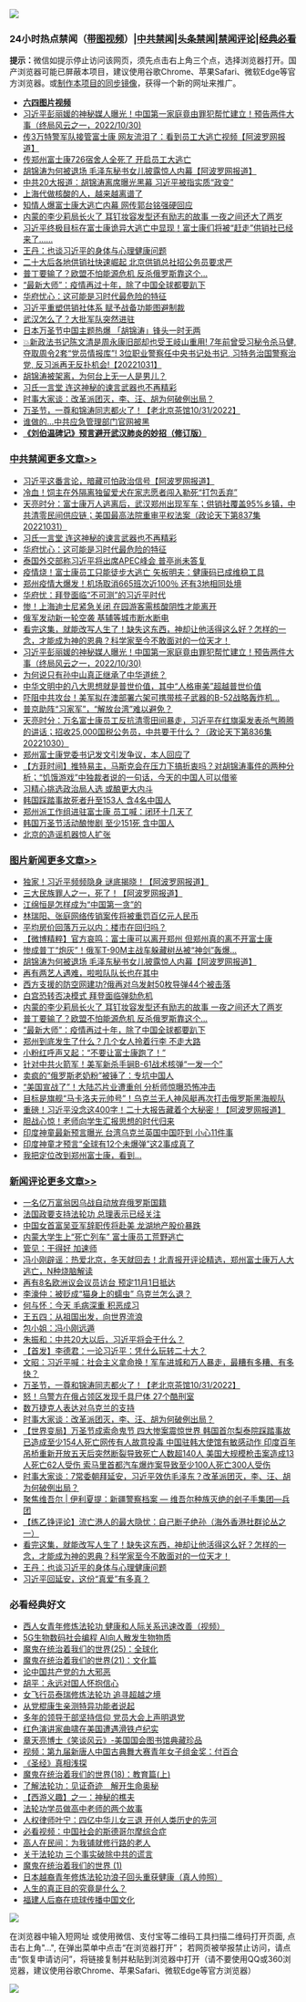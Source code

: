 ![](https://raw.githubusercontent.com/jsvpn/jsproxy/dev/64photo/fqnews-qr.jpg)

<div id="tt">
<h3>24小时热点禁闻（<a href="https://aaa.v2dns.tk/?QAjUl=BgRp5UNKRn&T5Vk=fPVH&Q59Ab=WxGE" target="_blank">带图视频</a>）|<a href="#%E4%B8%AD%E5%85%B1%E7%A6%81%E9%97%BB%E6%9B%B4%E5%A4%9A%E6%96%87%E7%AB%A0">中共禁闻</a>|<a href="#%E5%9B%BE%E7%89%87%E6%96%B0%E9%97%BB%E6%9B%B4%E5%A4%9A%E6%96%87%E7%AB%A0">头条禁闻</a>|<a href="#%E6%96%B0%E9%97%BB%E8%AF%84%E8%AE%BA%E6%9B%B4%E5%A4%9A%E6%96%87%E7%AB%A0">禁闻评论|<a href="#%E5%BF%85%E7%9C%8B%E7%BB%8F%E5%85%B8%E5%A5%BD%E6%96%87">经典必看</a></h3>
<div><b>提示：</b>微信如提示停止访问该网页，须先点击右上角三个点，选择浏览器打开。国产浏览器可能已屏蔽本项目，建议使用谷歌Chrome、苹果Safari、微软Edge等官方浏览器。或<a href="%E5%88%B6%E4%BD%9Cgit%E7%A6%81%E9%97%BB%E9%95%9C%E5%83%8F.md">制作本项目的同步镜像</a>，获得一个新的网址来推广。</div>
<ul>
<li><b><a href="http://d2.v2rss.gq/64.mp4" target="_blank">六四图片视频</a></b></li>
<li><a href="/cbnews/20221031/1804506.md">习近平彭丽媛的神秘媒人曝光！中国第一家庭竟由罪犯帮忙建立！预告两件大事（终局风云之一，2022/10/30)</a></li>
<li><a href="/cnnews/20221031/1804579.md">传3万特警军队接管富士康 网友流泪了：看到员工大逃亡视频【阿波罗网报道】</a></li>
<li><a href="/baitai/20221101/1804864.md">传郑州富士康726宿舍人全死了 开启员工大逃亡</a></li>
<li><a href="/topimagenews/20221101/1804916.md">胡锦涛为何被退场 毛泽东秘书女儿披露惊人内幕【阿波罗网报道】</a></li>
<li><a href="/headline/20221031/1804580.md">中共20大报道：胡锦涛离席曝光黑幕 习近平被指实质“政变”</a></li>
<li><a href="/cnnews/20221031/1804603.md">上海代做核酸的人，越来越离谱了</a></li>
<li><a href="/baitai/20221031/1804795.md">知情人爆富士康大逃亡内幕 网传郭台铭强硬回应</a></li>
<li><a href="/topimagenews/20221101/1804838.md">内蒙的李少莉局长火了 耳钉妆容发型还有励志的故事 一夜之间还大了两岁</a></li>
<li><a href="/sohnews/20221031/1804702.md">习近平终极目标在富士康诡异大逃亡中显现！富士康们将被“赶走”供销社已经来了……</a></li>
<li><a href="/comments/20221031/1804694.md">王丹：也谈习近平的身体与心理健康问题</a></li>
<li><a href="/ssgc/20221031/1804613.md">二十大后各地供销社快速崛起 北京供销总社招公务员要求严</a></li>
<li><a href="/topimagenews/20221031/1804627.md">普丁要输了？欧盟不怕能源危机 反杀俄罗斯靠这个…</a></li>
<li><a href="/topimagenews/20221031/1804610.md">“最新大师”：疫情再过十年，除了中国全球都要趴下</a></li>
<li><a href="/cbnews/20221101/1804876.md">华府忧心：这可能是习时代最危险的特征</a></li>
<li><a href="/headline/20221031/1804628.md">习近平重塑供销社体系 赋予战备功能图避制裁</a></li>
<li><a href="/baitai/20221031/1804596.md">武汉怎么了？大批军队突然进驻</a></li>
<li><a href="/headline/20221031/1804720.md">日本万圣节中国主题热爆 「胡锦涛」锋头一时无两</a></li>
<li><a href="/sohnews/20221031/1804689.md">💥新政法书记陈文清是周永康旧部却也受王岐山重用! 7年前曾受习秘令杀马健, 夺取周令2套“党员情报库”! 3位职业警察任中央书记处书记, 习特务治国警察治党, 反习派再无反扑机会!【20221031】</a></li>
<li><a href="/ssgc/20221031/1804713.md">胡锦涛被架离，为何台上无一人是男儿？</a></li>
<li><a href="/cbnews/20221101/1804907.md">习氏一言堂 连这神秘的谏言武器也不再精彩</a></li>
<li><a href="/comments/20221101/1804820.md">时事大家谈：改革派团灭，李、汪、胡为何破例出局？</a></li>
<li><a href="/comments/20221101/1804866.md">万圣节，一尊和锦涛同志都火了！【老北京茶馆10/31/2022】</a></li>
<li><a href="/cnnews/20221101/1804872.md">谁做的…中共应急管理部门官网被黑</a></li>
<li><b><a href="/comments/20200207/1272816.md" target="_blank">《刘伯温碑记》预言避开武汉肺炎的妙招（修订版）</a></b></li>
</ul>
</div>

<div class="catlist">
<h3><a href="/cbnews/" target="_blank">中共禁闻</a><span><a href="/cbnews/" target="_blank" rel="nofollow">更多文章>></a></span></h3>
<ul>
<li><a href="/cbnews/20221101/1805056.md" target="_blank">习近平这番言论，暗藏可怕政治信号【阿波罗网报道】</a></li>
<li><a href="/cbnews/20221101/1805025.md" target="_blank">冷血！饲主在外隔离独留爱犬在家志愿者闯入勒死“打包丢弃”</a></li>
<li><a href="/cbnews/20221101/1805022.md" target="_blank">天亮时分：富士康万人逃离后，武汉郑州出现军车；供销社覆盖95%乡镇，中共清零民间供应链；美国最高法院重审平权法案（政论天下第837集 20221031）</a></li>
<li><a href="/cbnews/20221101/1804907.md" target="_blank">习氏一言堂 连这神秘的谏言武器也不再精彩</a></li>
<li><a href="/cbnews/20221101/1804876.md" target="_blank">华府忧心：这可能是习时代最危险的特征</a></li>
<li><a href="/cbnews/20221101/1804828.md" target="_blank">泰国外交部称习近平将出席APEC峰会 普亭尚未答复</a></li>
<li><a href="/cbnews/20221031/1804812.md" target="_blank">疫情烧！富士康员工只能徒步大逃亡 矢板明夫：健康码已成维稳工具</a></li>
<li><a href="/cbnews/20221031/1804811.md" target="_blank">郑州疫情大爆发！机场取消665班次近100％ 还有3地相同处境</a></li>
<li><a href="/cbnews/20221031/1804751.md" target="_blank">华府忧：拜登面临“不可测”的习近平时代</a></li>
<li><a href="/cbnews/20221031/1804749.md" target="_blank">惨！上海迪士尼紧急关闭 在园游客需核酸阴性才能离开</a></li>
<li><a href="/cbnews/20221031/1804722.md" target="_blank">俄军发动新一轮空袭 基辅等城市断水断电</a></li>
<li><a href="/comments/20221031/1804710.md" target="_blank">看完这集，就能改写人生了！缺失这东西，神却让他活得这么好？怎样的一念，才能成为神的恩典？科学家至今不敢面对的一位天才！</a></li>
<li><a href="/cbnews/20221031/1804506.md" target="_blank">习近平彭丽媛的神秘媒人曝光！中国第一家庭竟由罪犯帮忙建立！预告两件大事（终局风云之一，2022/10/30)</a></li>
<li><a href="/comments/20221031/1804597.md" target="_blank">为何说只有孙中山真正继承了中华道统？</a></li>
<li><a href="/comments/20221031/1804538.md" target="_blank">中华文明中的八大思想就是普世价值，其中“人格审美”超越普世价值</a></li>
<li><a href="/cbnews/20221031/1804539.md" target="_blank">吓阻中共攻台！美军拟在澳部署六架可携带核子武器的B-52战略轰炸机…</a></li>
<li><a href="/cbnews/20221031/1804525.md" target="_blank">普京助阵“习家军”，“解放台湾”难以避免？</a></li>
<li><a href="/cbnews/20221031/1804523.md" target="_blank">天亮时分：万名富士康员工反抗清零田间暴走，习近平在红旗渠发表杀气腾腾的讲话；招收25,000国税公务员，中共要干什么？（政论天下第836集 20221030）</a></li>
<li><a href="/cbnews/20221031/1804421.md" target="_blank">郑州富士康党委书记发文引发争议，本人回应了</a></li>
<li><a href="/comments/20221031/1804420.md" target="_blank">【方菲时间】推特易主，马斯克会在压力下搞折衷吗？对胡锦涛事件的两种分析；“饥饿游戏”中独裁者说的一句话，今天的中国人可以借鉴</a></li>
<li><a href="/cbnews/20221030/1804363.md" target="_blank">习精心挑选政治局人选 或酿更大内斗</a></li>
<li><a href="/cbnews/20221030/1804345.md" target="_blank">韩国踩踏事故死者升至153人 含4名中国人</a></li>
<li><a href="/cbnews/20221030/1804324.md" target="_blank">郑州派工作组进驻富士康 员工喊：闭环十几天了</a></li>
<li><a href="/cbnews/20221030/1804261.md" target="_blank">韩国万圣节活动酿惨剧 至少151死 含中国人</a></li>
<li><a href="/cbnews/20221030/1804232.md" target="_blank">北京的造谣机器惊人扩张</a></li>

</ul>
</div>
<div class="catlist">
<h3><a href="/topimagenews/" target="_blank">图片新闻</a><span><a href="/topimagenews/" target="_blank" rel="nofollow">更多文章>></a></span></h3>
<ul>
<li><a href="/topimagenews/20221101/1805071.md" target="_blank">独家！习近平频频隐身 谜底揭晓！【阿波罗网报道】</a></li>
<li><a href="/topimagenews/20221101/1805055.md" target="_blank">三大民族罪人之一，死了！【阿波罗网报道】</a></li>
<li><a href="/topimagenews/20221101/1805054.md" target="_blank">江绵恒是怎样成为“中国第一贪”的</a></li>
<li><a href="/topimagenews/20221101/1805053.md" target="_blank">林瑞阳、张庭网络传销案传将被重罚百亿元人民币</a></li>
<li><a href="/topimagenews/20221101/1805052.md" target="_blank">平均房价回落万元以内：楼市在回归吗？</a></li>
<li><a href="/topimagenews/20221101/1805041.md" target="_blank">【微博精粹】官方哀鸣：富士康可以离开郑州 但郑州真的离不开富士康</a></li>
<li><a href="/topimagenews/20221101/1805003.md" target="_blank">惨成普丁“炮灰”！俄军T-90M主战车躲藏树丛被“神剑”轰爆…</a></li>
<li><a href="/topimagenews/20221101/1804916.md" target="_blank">胡锦涛为何被退场 毛泽东秘书女儿披露惊人内幕【阿波罗网报道】</a></li>
<li><a href="/topimagenews/20221101/1804906.md" target="_blank">再有两艺人遇难，啦啦队队长也在其中</a></li>
<li><a href="/topimagenews/20221101/1804892.md" target="_blank">西方支援的防空网建功?俄再对乌发射50枚导弹44个被击落</a></li>
<li><a href="/topimagenews/20221101/1804839.md" target="_blank">白宫恐转否决模式 拜登面临弹劾危机</a></li>
<li><a href="/topimagenews/20221101/1804838.md" target="_blank">内蒙的李少莉局长火了 耳钉妆容发型还有励志的故事 一夜之间还大了两岁</a></li>
<li><a href="/topimagenews/20221031/1804627.md" target="_blank">普丁要输了？欧盟不怕能源危机 反杀俄罗斯靠这个…</a></li>
<li><a href="/topimagenews/20221031/1804610.md" target="_blank">“最新大师”：疫情再过十年，除了中国全球都要趴下</a></li>
<li><a href="/topimagenews/20221031/1804602.md" target="_blank">郑州到底发生了什么？几个女人拎着行李 不走大路</a></li>
<li><a href="/topimagenews/20221031/1804593.md" target="_blank">小粉红呼声又起：“不要让富士康跑了！”</a></li>
<li><a href="/topimagenews/20221031/1804592.md" target="_blank">针对中共火箭军！美军新杀手锏B-61战术核弹“一发一个”</a></li>
<li><a href="/topimagenews/20221031/1804591.md" target="_blank">卖疯的“俄罗斯老奶粉”被锤了：专坑中国人</a></li>
<li><a href="/topimagenews/20221031/1804566.md" target="_blank">“美国宣战了”！大陆芯片业遭重创 分析师惊曝恐怖冲击</a></li>
<li><a href="/topimagenews/20221031/1804560.md" target="_blank">目标是旗舰“马卡洛夫元帅号”！乌克兰无人神风艇再次打击俄罗斯黑海舰队</a></li>
<li><a href="/topimagenews/20221031/1804537.md" target="_blank">重磅！习近平没念这400字！二十大报告藏着个大秘密！【阿波罗网报道】</a></li>
<li><a href="/topimagenews/20221031/1804524.md" target="_blank">胆战心惊！老师向学生汇报思想的时代归来</a></li>
<li><a href="/topimagenews/20221031/1804497.md" target="_blank">印度神童最新预言曝光 台湾乌克兰英国中国吓到 小心11件事</a></li>
<li><a href="/topimagenews/20221031/1804496.md" target="_blank">印度神童才预言“全球有12个未爆弹”这2事成真了</a></li>
<li><a href="/topimagenews/20221031/1804481.md" target="_blank">我把定位改到郑州富士康，看到…</a></li>

</ul>
</div>
<div class="catlist">
<h3><a href="/comments/" target="_blank">新闻评论</a><span><a href="/comments/" target="_blank" rel="nofollow">更多文章>></a></span></h3>
<ul>
<li><a href="/comments/20221101/1805067.md" target="_blank">一名亿万富翁因乌战自动放弃俄罗斯国籍</a></li>
<li><a href="/comments/20221101/1805065.md" target="_blank">法国政要支持法轮功 总理表示已经关注</a></li>
<li><a href="/comments/20221101/1805064.md" target="_blank">中国女首富吴亚军辞职传将赴美 龙湖地产股价暴跌</a></li>
<li><a href="/comments/20221101/1805063.md" target="_blank">内蒙大学生上“死亡列车” 富士康员工荒野逃亡</a></li>
<li><a href="/comments/20221101/1805058.md" target="_blank">管见：干得好 加速师</a></li>
<li><a href="/comments/20221101/1805051.md" target="_blank">冯小刚辟谣：热爱北京，冬天就回去！北青报开评论精选，郑州富士康万人大逃亡，N种烧脑解读</a></li>
<li><a href="/comments/20221101/1805035.md" target="_blank">再有8名欧洲议会议员访台 预定11月1日抵达</a></li>
<li><a href="/comments/20221101/1805012.md" target="_blank">李濠仲：被贬成“猫身上的蠕虫” 乌克兰怎么退？</a></li>
<li><a href="/comments/20221101/1805011.md" target="_blank">何与怀：今天 毛病深重 积恶成习</a></li>
<li><a href="/comments/20221101/1804987.md" target="_blank">王五四：从祖国出发，向世界流浪</a></li>
<li><a href="/comments/20221101/1804986.md" target="_blank">包小姐：冯小刚远遁</a></li>
<li><a href="/comments/20221101/1804963.md" target="_blank">朱振和：中共20大以后，习近平将会干什么？</a></li>
<li><a href="/comments/20221101/1804935.md" target="_blank">【首发】李德君：一论习近平：凭什么玩转二十大？</a></li>
<li><a href="/comments/20221101/1804905.md" target="_blank">文昭：习近平喊：社会主义拿命换！军车进城和万人暴走，最糟有多糟、有多快？</a></li>
<li><a href="/comments/20221101/1804866.md" target="_blank">万圣节，一尊和锦涛同志都火了！【老北京茶馆10/31/2022】</a></li>
<li><a href="/comments/20221101/1804833.md" target="_blank">怒！乌警方在俄占领区发现千具尸体 27个酷刑室</a></li>
<li><a href="/comments/20221101/1804832.md" target="_blank">数万捷克人表达对乌克兰的支持</a></li>
<li><a href="/comments/20221101/1804820.md" target="_blank">时事大家谈：改革派团灭，李、汪、胡为何破例出局？</a></li>
<li><a href="/comments/20221031/1804806.md" target="_blank">【世界变局】万圣节成索命鬼节 四大惨案震惊世界 韩国首尔梨泰院踩踏事故已造成至少154人死亡网传有人故意投毒 中国驻韩大使馆有敏感动作 印度百年吊桥重新开放五天后突然断裂导致死亡人数超140人 美国大规模枪击案造成13人死亡62人受伤 索马里首都汽车爆炸案导致至少100人死亡300人受伤</a></li>
<li><a href="/comments/20221031/1804801.md" target="_blank">时事大家谈：7常委朝拜延安，习近平效仿毛泽东？改革派团灭，李、汪、胡为何破例出局？</a></li>
<li><a href="/comments/20221031/1804786.md" target="_blank">聚焦维吾尔 | 伊利夏提：新疆警察档案 — 维吾尔种族灭绝的刽子手集团—兵团</a></li>
<li><a href="/comments/20221031/1804719.md" target="_blank">【练乙铮评论】流亡港人的最大隐忧：自己断子绝孙（海外香港社群论丛之一）</a></li>
<li><a href="/comments/20221031/1804710.md" target="_blank">看完这集，就能改写人生了！缺失这东西，神却让他活得这么好？怎样的一念，才能成为神的恩典？科学家至今不敢面对的一位天才！</a></li>
<li><a href="/comments/20221031/1804694.md" target="_blank">王丹：也谈习近平的身体与心理健康问题</a></li>
<li><a href="/comments/20221031/1804692.md" target="_blank">习近平回延安，这份“真爱”有多真？</a></li>

</ul>
</div>

<div class="catlist">
<h3>必看经典好文</h3>
<ul>
<li><a href="/comments/20220520/1735217.md" target="_blank">西人女青年修炼法轮功 健康和人际关系迅速改善（视频）</a></li>
<li><a href="/topimagenews/20200527/1335347.md" target="_blank">5G生物数码社会编程 AI向人散发生物物质</a></li>
<li><a href="/comments/20181017/1014654.md" target="_blank">魔鬼在统治着我们的世界(25)：全球化</a></li>
<li><a href="/comments/20180802/980476.md" target="_blank">魔鬼在统治着我们的世界(21)：文化篇</a></li>
<li><a href="/comments/20200717/1361899.md" target="_blank">论中国共产党的九大邪恶</a></li>
<li><a href="/comments/20180624/961987.md" target="_blank">胡平：永远对国人怀抱信心</a></li>
<li><a href="/topimagenews/20210720/1544658.md" target="_blank">女飞行员泰瑞修炼法轮功 追寻超越之境</a></li>
<li><a href="/comments/20210720/1516768.md" target="_blank">从党棍康生亲测特异功能者说起</a></li>
<li><a href="/comments/20210307/1500218.md" target="_blank">多年的领导干部坚持信仰 党员大会上声明退党</a></li>
<li><a href="/lishi/20140517/664349.md" target="_blank">红色演讲家曲啸在美国遭遇滑铁卢纪实</a></li>
<li><a href="/comments/20220925/1789151.md" target="_blank">章天亮博士《笑谈风云》-美国国会图书馆典藏珍品</a></li>
<li><a href="/comments/20220518/1734456.md" target="_blank">视频：第九届新唐人中国古典舞大赛青年女子组金奖：付百合</a></li>
<li><a href="/tculture/20201113/1430493.md" target="_blank">《圣经》真相浅探</a></li>
<li><a href="/topimagenews/20180701/965109.md" target="_blank">魔鬼在统治着我们的世界(18)：教育篇(上)</a></li>
<li><a href="/comments/20200307/1289968.md" target="_blank">了解法轮功：见证奇迹　解开生命奥秘</a></li>
<li><a href="/comments/20210210/1484775.md" target="_blank">【西游义趣】之一：神秘的樵夫</a></li>
<li><a href="/comments/20200629/1352533.md" target="_blank">法轮功学员做高中老师的两个故事</a></li>
<li><a href="/bannedvideo/20220806/1768296.md" target="_blank">人权律师叶宁：四亿中华儿女三退 开创人类历史的先河</a></li>
<li><a href="/comments/20200806/1375443.md" target="_blank">必看视频：中国社会的斯德哥尔摩综合症</a></li>
<li><a href="/tculture/20121023/72121.md" target="_blank">高人在民间：为我铺就修行路的老人</a></li>
<li><a href="/cbnews/20200703/1354907.md" target="_blank">关于法轮功 三个事实破除中共的谎言</a></li>
<li><a href="/topimagenews/20180519/944624.md" target="_blank">魔鬼在统治着我们的世界 (1)</a></li>
<li><a href="/comments/20211023/1642745.md" target="_blank">日本越裔青年修炼法轮功浪子回头重获健康（真人帅照）</a></li>
<li><a href="/comments/20220717/1759493.md" target="_blank">人生的真正目的究竟是什么？</a></li>
<li><a href="/bannedvideo/20220509/1730156.md" target="_blank">福建人后裔在琉球传播中国文化</a></li>

</ul>
</div>

![](https://raw.githubusercontent.com/jsvpn/jsproxy/dev/64photo/fqnews-qr.jpg)

在浏览器中输入短网址 或使用微信、支付宝等二维码工具扫描二维码打开页面, 点击右上角"...", 在弹出菜单中点击“在浏览器打开”； 若网页被举报禁止访问，请点击“恢复申请访问”，将链接复制并粘贴到浏览器中打开（请不要使用QQ或360浏览器，建议使用谷歌Chrome、苹果Safari、微软Edge等官方浏览器）

![](https://raw.githubusercontent.com/jsvpn/jsproxy/dev/64photo/wx.jpg)
